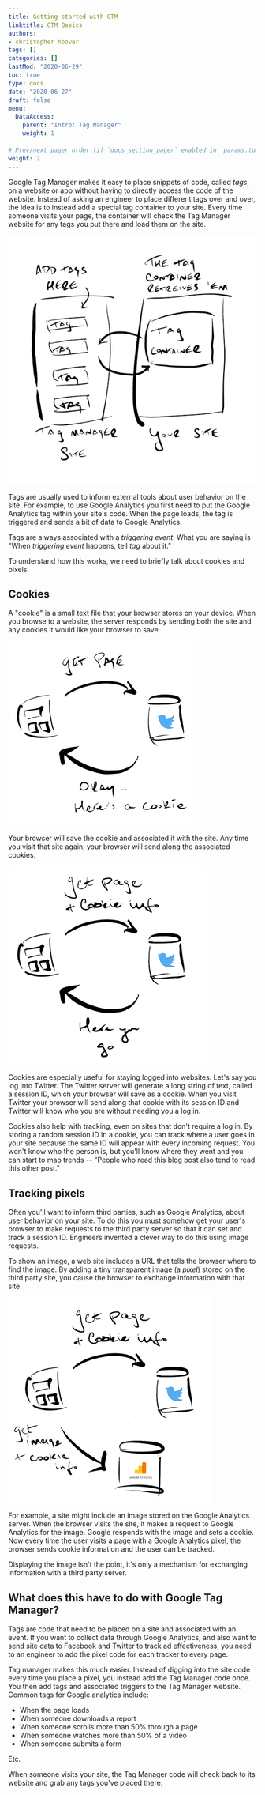```yaml
---
title: Getting started with GTM
linktitle: GTM Basics
authors:
- christopher hoover
tags: []
categories: []
lastMod: "2020-06-29"
toc: true
type: docs
date: "2020-06-27"
draft: false
menu:
  DataAccess:
    parent: "Intro: Tag Manager"
    weight: 1

# Prev/next pager order (if `docs_section_pager` enabled in `params.toml`)
weight: 2
---
```


Google Tag Manager makes it easy to place snippets of code, called *tags*, on a website or app without having to directly access the code of the website. Instead of asking an engineer to place different tags over and over, the idea is to instead add a special tag container to your site. Every time someone visits your page, the container will check the Tag Manager website for any tags you put there and load them on the site.

![GTM getting tags](./GTMa.png)

Tags are usually used to inform external tools about user behavior on the site. For example, to use Google Analytics you first need to put the Google Analytics tag within your site's code. When the page loads, the tag is triggered and sends a bit of data to Google Analytics.     

Tags are always associated with a *triggering event*. What you are saying is "When *triggering event* happens, tell *tag* about it."

To understand how this works, we need to briefly talk about cookies and pixels.

## Cookies
A "cookie" is a small text file that your browser stores on your device. When you browse to a website, the server responds by sending both the site and any cookies it would like your browser to save.

![Set cookie](./GTM1.png)

Your browser will save the cookie and associated it with the site. Any time you visit that site again, your browser will send along the associated cookies.

![Send cookie](./GTM2.png)

Cookies are especially useful for staying logged into websites. Let's say you log into Twitter. The Twitter server will generate a long string of text, called a session ID, which your browser will save as a cookie. When you visit Twitter your browser will send along that cookie with its session ID and Twitter will know who you are without needing you a log in.



Cookies also help with tracking, even on sites that don't require a log in. By storing a random session ID in a cookie, you can track where a user goes in your site because the same ID will appear with every incoming request. You won't know who the person is, but you'll know where they went and you can start to map trends -- "People who read this blog post also tend to read this other post."   

## Tracking pixels
Often you'll want to inform third parties, such as Google Analytics, about user behavior on your site. To do this you must somehow get your user's browser to make requests to the third party server so that it can set and track a session ID. Engineers invented a clever way to do this using image requests.  

To show an image, a web site includes a URL that tells the browser where to find the image. By adding a tiny transparent image (a *pixel*) stored on the third party site, you cause the browser to exchange information with that site.

![Get pixel](./GTM3.png)

For example, a site might include an image stored on the Google Analytics server. When the browser visits the site, it makes a request to Google Analytics for the image. Google responds with the image and sets a cookie. Now every time the user visits a page with a Google Analytics pixel, the browser sends cookie information and the user can be tracked.

Displaying the image isn't the point, it's only a mechanism for exchanging information with a third party server.

## What does this have to do with Google Tag Manager?
Tags are code that need to be placed on a site and associated with an event. If you want to collect data through Google Analytics, and also want to send site data to Facebook and Twitter to track ad effectiveness, you need to an engineer to add the pixel code for each tracker to every page.

Tag manager makes this much easier. Instead of digging into the site code every time you place a pixel, you instead add the Tag Manager code once. You then add tags and associated triggers to the Tag Manager website. Common tags for Google analytics include:

* When the page loads
* When someone downloads a report
* When someone scrolls more than 50% through a page
* When someone watches more than 50% of a video
* When someone submits a form

Etc.


When someone visits your site, the Tag Manager code will check back to its website and grab any tags you've placed there.    
